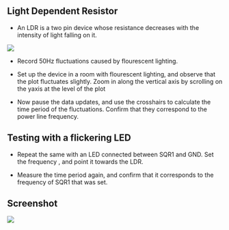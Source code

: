 Light Dependent Resistor
---

* An LDR is a two pin device whose resistance decreases with the intensity of light falling on it.

![](file:///android_asset/DOC_HTML/apps/images/schematics/LDR.svg@100%|auto)

* Record 50Hz fluctuations caused by flourescent lighting.

* Set up the device in a room with flourescent lighting, and observe that the plot fluctuates slightly. Zoom in along the vertical axis by scrolling on the yaxis at the level of the plot

* Now pause the data updates, and use the crosshairs to calculate the time period of the fluctuations. Confirm that they correspond to the power line frequency.
	
## Testing with a flickering LED

* Repeat the same with an LED connected between SQR1 and GND. Set the frequency , and point it towards the LDR.

* Measure the time period again, and confirm that it corresponds to the frequency of SQR1 that was set.

## Screenshot

![](file:///android_asset/DOC_HTML/apps/images/screenshots/LDR.png@100%|auto)
